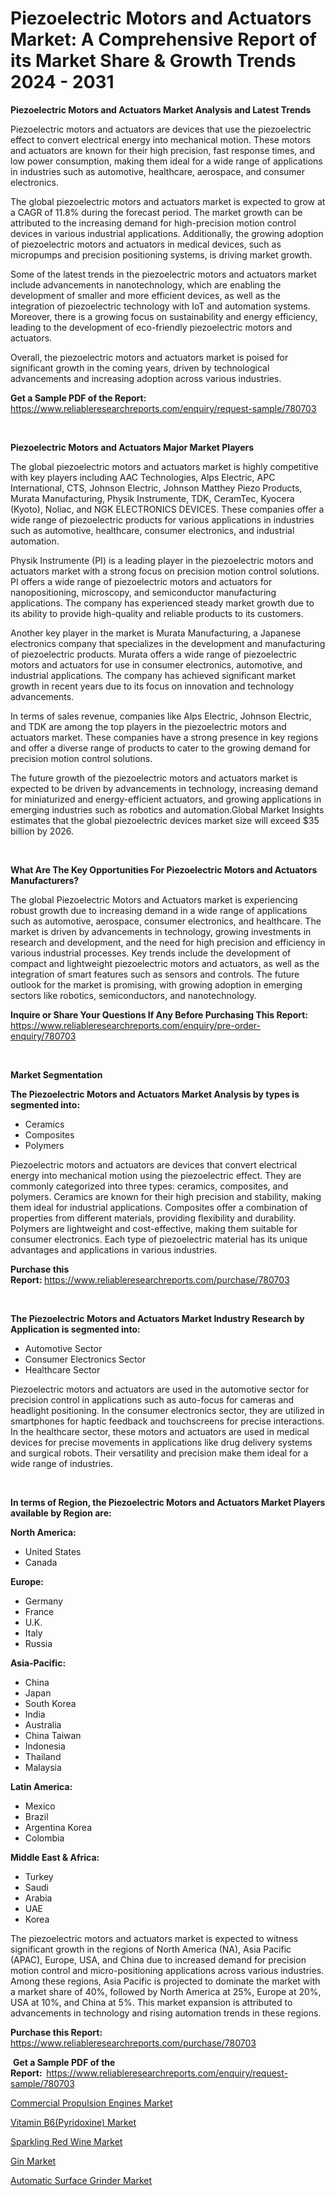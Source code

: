 <p><h1>Piezoelectric Motors and Actuators Market: A Comprehensive Report of its Market Share & Growth Trends 2024 - 2031</h1></p><p><strong>Piezoelectric Motors and Actuators Market Analysis and Latest Trends</strong></p>
<p><p>Piezoelectric motors and actuators are devices that use the piezoelectric effect to convert electrical energy into mechanical motion. These motors and actuators are known for their high precision, fast response times, and low power consumption, making them ideal for a wide range of applications in industries such as automotive, healthcare, aerospace, and consumer electronics.</p><p>The global piezoelectric motors and actuators market is expected to grow at a CAGR of 11.8% during the forecast period. The market growth can be attributed to the increasing demand for high-precision motion control devices in various industrial applications. Additionally, the growing adoption of piezoelectric motors and actuators in medical devices, such as micropumps and precision positioning systems, is driving market growth.</p><p>Some of the latest trends in the piezoelectric motors and actuators market include advancements in nanotechnology, which are enabling the development of smaller and more efficient devices, as well as the integration of piezoelectric technology with IoT and automation systems. Moreover, there is a growing focus on sustainability and energy efficiency, leading to the development of eco-friendly piezoelectric motors and actuators.</p><p>Overall, the piezoelectric motors and actuators market is poised for significant growth in the coming years, driven by technological advancements and increasing adoption across various industries.</p></p>
<p><strong>Get a Sample PDF of the Report:&nbsp;</strong> <a href="https://www.reliableresearchreports.com/enquiry/request-sample/780703">https://www.reliableresearchreports.com/enquiry/request-sample/780703</a></p>
<p>&nbsp;</p>
<p><strong>Piezoelectric Motors and Actuators Major Market Players</strong></p>
<p><p>The global piezoelectric motors and actuators market is highly competitive with key players including AAC Technologies, Alps Electric, APC International, CTS, Johnson Electric, Johnson Matthey Piezo Products, Murata Manufacturing, Physik Instrumente, TDK, CeramTec, Kyocera (Kyoto), Noliac, and NGK ELECTRONICS DEVICES. These companies offer a wide range of piezoelectric products for various applications in industries such as automotive, healthcare, consumer electronics, and industrial automation.</p><p>Physik Instrumente (PI) is a leading player in the piezoelectric motors and actuators market with a strong focus on precision motion control solutions. PI offers a wide range of piezoelectric motors and actuators for nanopositioning, microscopy, and semiconductor manufacturing applications. The company has experienced steady market growth due to its ability to provide high-quality and reliable products to its customers.</p><p>Another key player in the market is Murata Manufacturing, a Japanese electronics company that specializes in the development and manufacturing of piezoelectric products. Murata offers a wide range of piezoelectric motors and actuators for use in consumer electronics, automotive, and industrial applications. The company has achieved significant market growth in recent years due to its focus on innovation and technology advancements.</p><p>In terms of sales revenue, companies like Alps Electric, Johnson Electric, and TDK are among the top players in the piezoelectric motors and actuators market. These companies have a strong presence in key regions and offer a diverse range of products to cater to the growing demand for precision motion control solutions.</p><p>The future growth of the piezoelectric motors and actuators market is expected to be driven by advancements in technology, increasing demand for miniaturized and energy-efficient actuators, and growing applications in emerging industries such as robotics and automation.Global Market Insights estimates that the global piezoelectric devices market size will exceed $35 billion by 2026.</p></p>
<p>&nbsp;</p>
<p><strong>What Are The Key Opportunities For Piezoelectric Motors and Actuators Manufacturers?</strong></p>
<p><p>The global Piezoelectric Motors and Actuators market is experiencing robust growth due to increasing demand in a wide range of applications such as automotive, aerospace, consumer electronics, and healthcare. The market is driven by advancements in technology, growing investments in research and development, and the need for high precision and efficiency in various industrial processes. Key trends include the development of compact and lightweight piezoelectric motors and actuators, as well as the integration of smart features such as sensors and controls. The future outlook for the market is promising, with growing adoption in emerging sectors like robotics, semiconductors, and nanotechnology.</p></p>
<p><strong>Inquire or Share Your Questions If Any Before Purchasing This Report:</strong> <a href="https://www.reliableresearchreports.com/enquiry/pre-order-enquiry/780703">https://www.reliableresearchreports.com/enquiry/pre-order-enquiry/780703</a></p>
<p>&nbsp;</p>
<p><strong>Market Segmentation</strong></p>
<p><strong>The Piezoelectric Motors and Actuators Market Analysis by types is segmented into:</strong></p>
<p><ul><li>Ceramics</li><li>Composites</li><li>Polymers</li></ul></p>
<p><p>Piezoelectric motors and actuators are devices that convert electrical energy into mechanical motion using the piezoelectric effect. They are commonly categorized into three types: ceramics, composites, and polymers. Ceramics are known for their high precision and stability, making them ideal for industrial applications. Composites offer a combination of properties from different materials, providing flexibility and durability. Polymers are lightweight and cost-effective, making them suitable for consumer electronics. Each type of piezoelectric material has its unique advantages and applications in various industries.</p></p>
<p><strong>Purchase this Report:&nbsp;</strong><a href="https://www.reliableresearchreports.com/purchase/780703">https://www.reliableresearchreports.com/purchase/780703</a></p>
<p>&nbsp;</p>
<p><strong>The Piezoelectric Motors and Actuators Market Industry Research by Application is segmented into:</strong></p>
<p><ul><li>Automotive Sector</li><li>Consumer Electronics Sector</li><li>Healthcare Sector</li></ul></p>
<p><p>Piezoelectric motors and actuators are used in the automotive sector for precision control in applications such as auto-focus for cameras and headlight positioning. In the consumer electronics sector, they are utilized in smartphones for haptic feedback and touchscreens for precise interactions. In the healthcare sector, these motors and actuators are used in medical devices for precise movements in applications like drug delivery systems and surgical robots. Their versatility and precision make them ideal for a wide range of industries.</p></p>
<p>&nbsp;</p>
<p><strong>In terms of Region, the Piezoelectric Motors and Actuators Market Players available by Region are:</strong></p>
<p>
    <p> <strong> North America: </strong>
        <ul>
            <li>United States</li>
            <li>Canada</li>
        </ul>
        </p> 
    <p> <strong> Europe: </strong>
        <ul>
            <li>Germany</li>
            <li>France</li>
            <li>U.K.</li>
            <li>Italy</li>
            <li>Russia</li>
        </ul>
        </p> 
    <p> <strong> Asia-Pacific: </strong>
        <ul>
            <li>China</li>
            <li>Japan</li>
            <li>South Korea</li>
            <li>India</li>
            <li>Australia</li>
            <li>China Taiwan</li>
            <li>Indonesia</li>
            <li>Thailand</li>
            <li>Malaysia</li>
        </ul>
        </p> 
    <p> <strong> Latin America: </strong>
        <ul>
            <li>Mexico</li>
            <li>Brazil</li>
            <li>Argentina Korea</li>
            <li>Colombia</li>
        </ul>
        </p> 
    <p> <strong> Middle East & Africa: </strong>
        <ul>
            <li>Turkey</li>
            <li>Saudi</li>
            <li>Arabia</li>
            <li>UAE</li>
            <li>Korea</li>
        </ul>
    </p>
    </p>
<p><p>The piezoelectric motors and actuators market is expected to witness significant growth in the regions of North America (NA), Asia Pacific (APAC), Europe, USA, and China due to increased demand for precision motion control and micro-positioning applications across various industries. Among these regions, Asia Pacific is projected to dominate the market with a market share of 40%, followed by North America at 25%, Europe at 20%, USA at 10%, and China at 5%. This market expansion is attributed to advancements in technology and rising automation trends in these regions.</p></p>
<p><strong>Purchase this Report: </strong><a href="https://www.reliableresearchreports.com/purchase/780703">https://www.reliableresearchreports.com/purchase/780703</a></p>
<p>&nbsp;<strong>Get a Sample PDF of the Report:&nbsp;&nbsp;</strong><a href="https://www.reliableresearchreports.com/enquiry/request-sample/780703">https://www.reliableresearchreports.com/enquiry/request-sample/780703</a></p>
<p><strong></strong></p>
<p><p><a href="https://medium.com/@ericahamill/commercial-propulsion-engines-market-trends-and-market-analysis-forecasted-for-period-2024-2031-853744ed38b4">Commercial Propulsion Engines Market</a></p><p><a href="https://github.com/Krish2023na/Market-Research-Report-List-3/blob/main/vitamin-b6pyridoxine-market.md">Vitamin B6(Pyridoxine) Market</a></p><p><a href="https://medium.com/@beverlyfields2012/sparkling-red-wine-market-size-cagr-trends-2024-2030-afb555d25c98">Sparkling Red Wine Market</a></p><p><a href="https://medium.com/@beverlyfields2012/gin-market-analysis-its-cagr-market-segmentation-and-global-industry-overview-a6caf1e4a4cf">Gin Market</a></p><p><a href="https://medium.com/@ericahamill/automatic-surface-grinder-market-exploring-market-share-market-trends-and-future-growth-085255c96ef8">Automatic Surface Grinder Market</a></p></p>